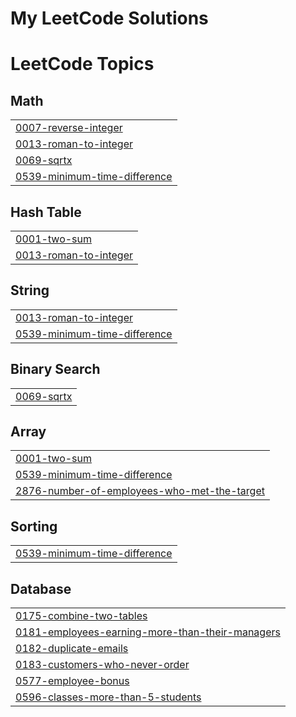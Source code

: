 # My LeetCode Solutions
<!---LeetCode Topics Start-->
# LeetCode Topics
## Math
|  |
| ------- |
| [0007-reverse-integer](https://github.com/ramprasathmk/LeetCode/tree/master/0007-reverse-integer) |
| [0013-roman-to-integer](https://github.com/ramprasathmk/LeetCode/tree/master/0013-roman-to-integer) |
| [0069-sqrtx](https://github.com/ramprasathmk/LeetCode/tree/master/0069-sqrtx) |
| [0539-minimum-time-difference](https://github.com/ramprasathmk/LeetCode/tree/master/0539-minimum-time-difference) |
## Hash Table
|  |
| ------- |
| [0001-two-sum](https://github.com/ramprasathmk/LeetCode/tree/master/0001-two-sum) |
| [0013-roman-to-integer](https://github.com/ramprasathmk/LeetCode/tree/master/0013-roman-to-integer) |
## String
|  |
| ------- |
| [0013-roman-to-integer](https://github.com/ramprasathmk/LeetCode/tree/master/0013-roman-to-integer) |
| [0539-minimum-time-difference](https://github.com/ramprasathmk/LeetCode/tree/master/0539-minimum-time-difference) |
## Binary Search
|  |
| ------- |
| [0069-sqrtx](https://github.com/ramprasathmk/LeetCode/tree/master/0069-sqrtx) |
## Array
|  |
| ------- |
| [0001-two-sum](https://github.com/ramprasathmk/LeetCode/tree/master/0001-two-sum) |
| [0539-minimum-time-difference](https://github.com/ramprasathmk/LeetCode/tree/master/0539-minimum-time-difference) |
| [2876-number-of-employees-who-met-the-target](https://github.com/ramprasathmk/LeetCode/tree/master/2876-number-of-employees-who-met-the-target) |
## Sorting
|  |
| ------- |
| [0539-minimum-time-difference](https://github.com/ramprasathmk/LeetCode/tree/master/0539-minimum-time-difference) |
## Database
|  |
| ------- |
| [0175-combine-two-tables](https://github.com/ramprasathmk/LeetCode/tree/master/0175-combine-two-tables) |
| [0181-employees-earning-more-than-their-managers](https://github.com/ramprasathmk/LeetCode/tree/master/0181-employees-earning-more-than-their-managers) |
| [0182-duplicate-emails](https://github.com/ramprasathmk/LeetCode/tree/master/0182-duplicate-emails) |
| [0183-customers-who-never-order](https://github.com/ramprasathmk/LeetCode/tree/master/0183-customers-who-never-order) |
| [0577-employee-bonus](https://github.com/ramprasathmk/LeetCode/tree/master/0577-employee-bonus) |
| [0596-classes-more-than-5-students](https://github.com/ramprasathmk/LeetCode/tree/master/0596-classes-more-than-5-students) |
<!---LeetCode Topics End-->